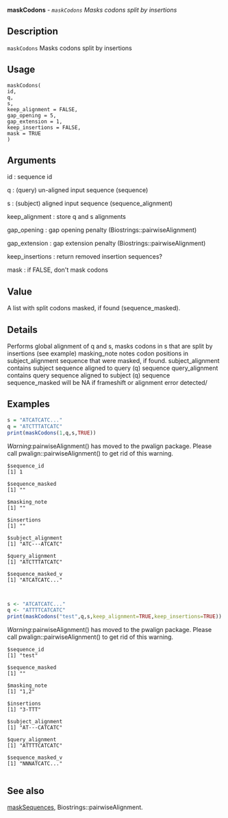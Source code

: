 **maskCodons** - *`maskCodons` Masks codons split by insertions*

Description
--------------------

`maskCodons` Masks codons split by insertions


Usage
--------------------
```
maskCodons(
id,
q,
s,
keep_alignment = FALSE,
gap_opening = 5,
gap_extension = 1,
keep_insertions = FALSE,
mask = TRUE
)
```

Arguments
-------------------

id
:   sequence id

q
:   (query) un-aligned input sequence (sequence)

s
:   (subject) aligned input sequence (sequence_alignment)

keep_alignment
:   store q and s alignments

gap_opening
:   gap opening penalty (Biostrings::pairwiseAlignment)

gap_extension
:   gap extension penalty (Biostrings::pairwiseAlignment)

keep_insertions
:   return removed insertion sequences?

mask
:   if FALSE, don't mask codons




Value
-------------------

A list with split codons masked, if found (sequence_masked).


Details
-------------------

Performs global alignment of q and s, masks codons in s that are split by 
insertions (see example)
masking_note notes codon positions in subject_alignment sequence that were 
masked, if found.
subject_alignment contains subject sequence aligned to query (q) sequence
query_alignment contains query sequence aligned to subject (q) sequence
sequence_masked will be NA if frameshift or alignment error detected/



Examples
-------------------

```R
s = "ATCATCATC..."
q = "ATCTTTATCATC"
print(maskCodons(1,q,s,TRUE))

```

*Warning*:pairwiseAlignment() has moved to the pwalign package. Please call
  pwalign::pairwiseAlignment() to get rid of this warning.
```
$sequence_id
[1] 1

$sequence_masked
[1] ""

$masking_note
[1] ""

$insertions
[1] ""

$subject_alignment
[1] "ATC---ATCATC"

$query_alignment
[1] "ATCTTTATCATC"

$sequence_masked_v
[1] "ATCATCATC..."


```


```R

s <- "ATCATCATC..."
q <- "ATTTTCATCATC"
print(maskCodons("test",q,s,keep_alignment=TRUE,keep_insertions=TRUE))
```

*Warning*:pairwiseAlignment() has moved to the pwalign package. Please call
  pwalign::pairwiseAlignment() to get rid of this warning.
```
$sequence_id
[1] "test"

$sequence_masked
[1] ""

$masking_note
[1] "1,2"

$insertions
[1] "3-TTT"

$subject_alignment
[1] "AT---CATCATC"

$query_alignment
[1] "ATTTTCATCATC"

$sequence_masked_v
[1] "NNNATCATC..."


```



See also
-------------------

[maskSequences](maskSequences.md), Biostrings::pairwiseAlignment.






